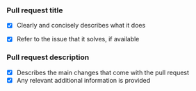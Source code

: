 ### Pull request title

- [x] Clearly and concisely describes what it does
- [x] Refer to the issue that it solves, if available


### Pull request description

- [x] Describes the main changes that come with the pull request
- [x] Any relevant additional information is provided

